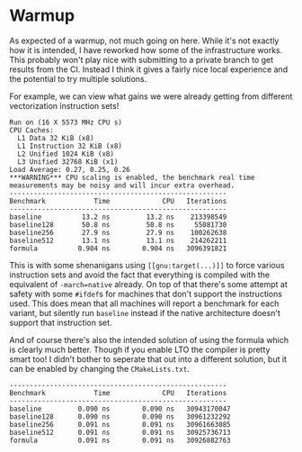# Warmup

As expected of a warmup, not much going on here. While it's not exactly how it is intended, I have reworked how some of the infrastructure works. This probably won't play nice with submitting to a private branch to get results from the CI. Instead I think it gives a fairly nice local experience and the potential to try multiple solutions.

For example, we can view what gains we were already getting from different vectorization instruction sets!

```
Run on (16 X 5573 MHz CPU s)
CPU Caches:
  L1 Data 32 KiB (x8)
  L1 Instruction 32 KiB (x8)
  L2 Unified 1024 KiB (x8)
  L3 Unified 32768 KiB (x1)
Load Average: 0.27, 0.25, 0.26
***WARNING*** CPU scaling is enabled, the benchmark real time measurements may be noisy and will incur extra overhead.
------------------------------------------------------
Benchmark            Time             CPU   Iterations
------------------------------------------------------
baseline          13.2 ns         13.2 ns    213398549
baseline128       50.8 ns         50.8 ns     55081730
baseline256       27.9 ns         27.9 ns    100262638
baseline512       13.1 ns         13.1 ns    214262211
formula          0.904 ns        0.904 ns   3096391821
```

This is with some shenanigans using `[[gnu:target(...)]]` to force various instruction sets and avoid the fact that everything is compiled with the equivalent of `-march=native` already. On top of that there's some attempt at safety with some `#ifdef`s for machines that don't support the instructions used. This does mean that all machines will report a benchmark for each variant, but silently run `baseline` instead if the native architecture doesn't support that instruction set.

And of course there's also the intended solution of using the formula which is clearly much better. Though if you enable LTO the compiler is pretty smart too! I didn't bother to seperate that out into a different solution, but it can be enabled by changing the `CMakeLists.txt`.

```
------------------------------------------------------
Benchmark            Time             CPU   Iterations
------------------------------------------------------
baseline         0.090 ns        0.090 ns   30943170047
baseline128      0.090 ns        0.090 ns   30961232292
baseline256      0.091 ns        0.091 ns   30961663085
baseline512      0.091 ns        0.091 ns   30925736713
formula          0.091 ns        0.091 ns   30926882763
```
